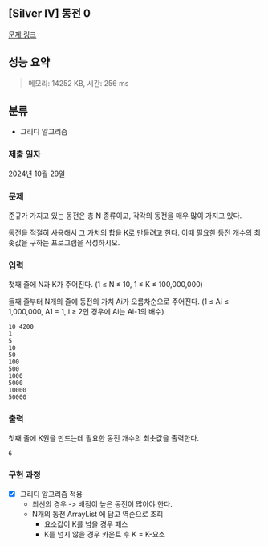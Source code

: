 ## [Silver IV] 동전 0
[문제 링크](https://www.acmicpc.net/problem/11047)

## 성능 요약
> 메모리: 14252 KB, 시간: 256 ms

## 분류
- 그리디 알고리즘

### 제출 일자
2024년 10월 29일

### 문제
준규가 가지고 있는 동전은 총 N 종류이고, 각각의 동전을 매우 많이 가지고 있다.

동전을 적절히 사용해서 그 가치의 합을 K로 만들려고 한다. 이때 필요한 동전 개수의 최솟값을 구하는 프로그램을 작성하시오.

### 입력
첫째 줄에 N과 K가 주어진다. (1 ≤ N ≤ 10, 1 ≤ K ≤ 100,000,000)

둘째 줄부터 N개의 줄에 동전의 가치 Ai가 오름차순으로 주어진다. (1 ≤ Ai ≤ 1,000,000, A1 = 1, i ≥ 2인 경우에 Ai는 Ai-1의 배수)
```
10 4200
1
5
10
50
100
500
1000
5000
10000
50000
```

### 출력
첫째 줄에 K원을 만드는데 필요한 동전 개수의 최솟값을 출력한다.
```
6
```

### 구현 과정
- [x] 그리디 알고리즘 적용
    - 최선의 경우 -> 배점이 높은 동전이 많아야 한다.
    - N개의 동전 ArrayList 에 담고 역순으로 조회
      - 요소값이 K를 넘을 경우 패스
      - K를 넘지 않을 경우 카운트 후 K = K-요소